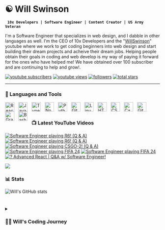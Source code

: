 # ☯ Will Swinson

**` 10x Developers | Software Engineer | Content Creator | US Army Veteran`**

I'm a Software Engineer that specializes in web design, and I dabble in other languages as well. I'm the CEO of 10x Developers and the "[WillSwinson](https://www.youtube.com/@WillSwinson)" youtube where we work to get coding beginners into web design and start building their dream projects and acheive their dream jobs. Helping people obtain their goals in coding and web develop is my way of paying it forward for the ones who have helped me! We have obtained over 100 subscriber and are continuing to help and grow!.

   <p align="left">
      <a href="https://www.youtube.com/channel/UC7VmhGsLfRXzoP1qAQtaL9Q?sub_confirmation=1">
         <img alt="youtube subscribers" title="Subscribe to my YouTube channel" src="https://custom-icon-badges.demolab.com/youtube/channel/subscribers/UC7VmhGsLfRXzoP1qAQtaL9Q?color=%23E05D44&label=SUBSCRIBE&logo=video&logoColor=white&style=for-the-badge&labelColor=CE4630"/></a> 
      <a href="https://www.youtube.com/channel/UC7VmhGsLfRXzoP1qAQtaL9Q">
         <img alt="youtube views" title="YouTube views" src="https://custom-icon-badges.demolab.com/youtube/channel/views/UC7VmhGsLfRXzoP1qAQtaL9Q?color=%23E1AD0E&logo=eye&logoColor=white&style=for-the-badge&labelColor=C79600"/></a> 
      <a href="https://github.com/Will-Swinson?tab=followers">
         <img alt="followers" title="Follow me on Github" src="https://custom-icon-badges.demolab.com/github/followers/Will-Swinson?color=236ad3&labelColor=1155ba&style=for-the-badge&logo=person-add&label=Follow&logoColor=white"/></a>
      <a href="https://github.com/Will-Swinson?tab=repositories&sort=stargazers">
         <img alt="total stars" title="Total stars on GitHub" src="https://custom-icon-badges.demolab.com/github/stars/Will-Swinson?color=55960c&style=for-the-badge&labelColor=488207&logo=star"/></a>
   </p>

---

### 🧰 Languages and Tools

<img align="left" alt="React" width="30px" style="padding-right:10px;" src="https://cdn.jsdelivr.net/gh/devicons/devicon/icons/react/react-original.svg" />
<img align="left" alt="JavaScript" width="30px" style="padding-right:10px;" src="https://cdn.jsdelivr.net/gh/devicons/devicon/icons/javascript/javascript-plain.svg" />
<img align="left" alt="TypeScript" width="30px" style="padding-right:10px;" src="https://cdn.jsdelivr.net/gh/devicons/devicon/icons/typescript/typescript-plain.svg" />
<img align="left" alt="NodeJS" width="30px" style="padding-right:10px;" src="https://cdn.jsdelivr.net/gh/devicons/devicon/icons/nodejs/nodejs-original.svg" />
<img align="left" alt="Python" width="30px" style="padding-right:10px;" src="https://cdn.jsdelivr.net/gh/devicons/devicon/icons/python/python-plain.svg" />
<img align="left" alt="Git" width="30px" style="padding-right:10px;" src="https://cdn.jsdelivr.net/gh/devicons/devicon/icons/git/git-original.svg" />
<img align="left" alt="Linux" width="30px" style="padding-right:10px;" src="https://cdn.jsdelivr.net/gh/devicons/devicon/icons/linux/linux-original.svg" />
<img align="left" alt="HTML" width="30px" style="padding-right:10px;" src="https://cdn.jsdelivr.net/gh/devicons/devicon/icons/html5/html5-plain.svg" />
<img align="left" alt="CSS" width="30px" style="padding-right:10px;" src="https://cdn.jsdelivr.net/gh/devicons/devicon/icons/css3/css3-plain.svg" />
<img align="left" alt="C++" width="30px" style="padding-right:10px;" src="https://cdn.jsdelivr.net/gh/devicons/devicon/icons/cplusplus/cplusplus-line.svg" />
<img align="left" alt="GitHub" width="30px" style="padding-right:10px;" src="https://cdn.jsdelivr.net/gh/devicons/devicon/icons/github/github-original.svg" />
<img align="left" alt="Gradle" width="30px" style="padding-right:10px;" src="https://cdn.jsdelivr.net/gh/devicons/devicon/icons/gradle/gradle-plain.svg" />
<img align="left" alt="Bash" width="30px" style="padding-right:10px;" src="https://cdn.jsdelivr.net/gh/devicons/devicon/icons/bash/bash-original.svg" />
<br />

# 

### 📺 Latest YouTube Videos

<!-- BEGIN YOUTUBE-CARDS -->
[![Software Engineer playing R6! (Q & A)](https://ytcards.demolab.com/?id=7EIQPudPAWY&title=Software+Engineer+playing+R6%21+%28Q+%26+A%29&lang=en&timestamp=1708996091&background_color=%230d1117&title_color=%23ffffff&stats_color=%23dedede&max_title_lines=1&width=250&border_radius=5 "Software Engineer playing R6! (Q & A)")](https://www.youtube.com/watch?v=7EIQPudPAWY)
[![Software Engineer playing R6! (Q & A)](https://ytcards.demolab.com/?id=k1g5xdzJd_c&title=Software+Engineer+playing+R6%21+%28Q+%26+A%29&lang=en&timestamp=1708933535&background_color=%230d1117&title_color=%23ffffff&stats_color=%23dedede&max_title_lines=1&width=250&border_radius=5 "Software Engineer playing R6! (Q & A)")](https://www.youtube.com/watch?v=k1g5xdzJd_c)
[![Software Engineer playing CSGO-2! (Q & A)](https://ytcards.demolab.com/?id=FqbEqPwrJDc&title=Software+Engineer+playing+CSGO-2%21+%28Q+%26+A%29&lang=en&timestamp=1708922784&background_color=%230d1117&title_color=%23ffffff&stats_color=%23dedede&max_title_lines=1&width=250&border_radius=5 "Software Engineer playing CSGO-2! (Q & A)")](https://www.youtube.com/watch?v=FqbEqPwrJDc)
[![Software Engineer playing FIFA 24](https://ytcards.demolab.com/?id=PDa7bn2o20A&title=Software+Engineer+playing+FIFA+24&lang=en&timestamp=1708406545&background_color=%230d1117&title_color=%23ffffff&stats_color=%23dedede&max_title_lines=1&width=250&border_radius=5 "Software Engineer playing FIFA 24")](https://www.youtube.com/watch?v=PDa7bn2o20A)
[![Software Engineer playing FIFA 24](https://ytcards.demolab.com/?id=hx7DrdyJWE0&title=Software+Engineer+playing+FIFA+24&lang=en&timestamp=1708368960&background_color=%230d1117&title_color=%23ffffff&stats_color=%23dedede&max_title_lines=1&width=250&border_radius=5 "Software Engineer playing FIFA 24")](https://www.youtube.com/watch?v=hx7DrdyJWE0)
[![? Advanced React | Q&A w/ Software Engineer!](https://ytcards.demolab.com/?id=9MhqYzIP3Kk&title=%3F+Advanced+React+%7C+Q%26A+w%2F+Software+Engineer%21&lang=en&timestamp=1707844304&background_color=%230d1117&title_color=%23ffffff&stats_color=%23dedede&max_title_lines=1&width=250&border_radius=5 "? Advanced React | Q&A w/ Software Engineer!")](https://www.youtube.com/watch?v=9MhqYzIP3Kk)
<!-- END YOUTUBE-CARDS -->

[<img src="https://custom-icon-badges.demolab.com/badge/-Subscribe%20For%20More-red?style=for-the-badge&logo=video&logoColor=white"/>](https://www.youtube.com/c/UC7VmhGsLfRXzoP1qAQtaL9Q?sub_confirmation=1)

### 📊 Stats

![Will's GitHub stats](https://github-readme-stats.vercel.app/api?username=will-swinson&show_icons=true&theme=gruvbox)

<!-- ![GitHub Streak](https://streak-stats.demolab.com?user=Will-Swinson&theme=gruvbox&border_radius=4.5) -->

# 

<details>
 <summary><h3>👨‍💻 Will's Coding Journey</h3></summary>
   I've never been good at anything naturally, so I realized this young and I started to practice thing I'd like to get better at. I picked up coding with Galvanize's Operation Level Up bootcamp in Feb 2023 6 months before exiting the Military. After that I began going down the rabit whole of wanting to learn lots about many different technologies. Fast forward to today and I'm currently working on my new website, content and a few other projects. I'm also working on a few other projects that I'm excited to share with you all soon!
